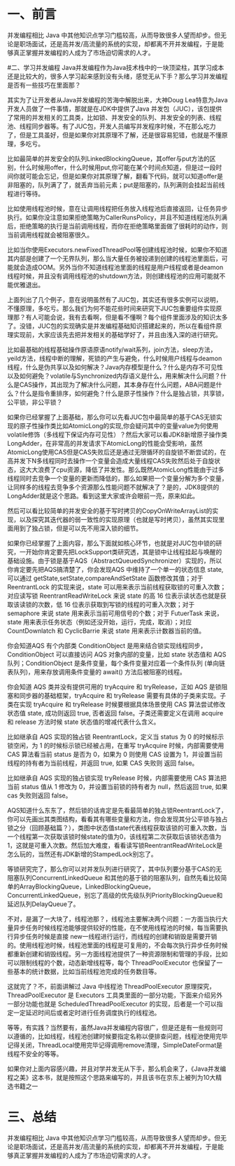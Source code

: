 # 一、前言
并发编程相比 Java 中其他知识点学习门槛较高，从而导致很多人望而却步。但无论是职场面试，还是高并发/高流量的系统的实现，却都离不开并发编程，于是能够真正掌握并发编程的人成为了市场迫切需求的人才。

#二、学习并发编程
Java并发编程作为Java技术栈中的一块顶梁柱，其学习成本还是比较大的，很多人学习起来感到没有头绪，感觉无从下手？那么学习并发编程是否有一些技巧在里面那？

其实为了让开发者从Java并发编程的苦海中解脱出来，大神Doug Lea特意为Java开发人员做了一件事情，那就是在JDK中提供了Java 并发包（JUC），该包提供了常用的并发相关的工具类，比如锁、并发安全的队列、并发安全的列表、线程池、线程同步器等。有了JUC包，开发人员编写并发程序时候，不在那么吃力了，但是工具虽好，但是如果你对其原理不了解，还是很容易犯错，也就是不懂原理，多吃亏。

比如最简单的并发安全的队列LinkedBlockingQueue，其offer与put方法的区别，什么时候用offer，什么时候用put,你可能在某个时间点知道，但是过一段时间你就可能会忘记，但是如果你对其原理了解，翻看下代码，就可以知道offer是非阻塞的，队列满了了，就丢弃当前元素；put是阻塞的，队列满则会挂起当前线程进行等待。

比如使用线程池时候，意在让调用线程把任务放入线程池后直接返回，让任务异步执行。如果你没注意如果拒绝策略为CallerRunsPolicy，并且不知道线程池队列满后，拒绝策略的执行是当前调用线程，而你在拒绝策略里面做了很耗时的动作，则当前调用线程就会被阻塞很久。

比如当你使用Executors.newFixedThreadPool等创建线程池时候，如果你不知道其内部是创建了一个无界队列，那么当大量任务被投递到创建的线程池里面后，可能就会造成OOM。另外当你不知道线程池里面的线程是用户线程或者是deamon线程时候，并且没有调用线程池的shutdown方法，则创建线程池的应用可能就不能优雅退出。

上面列出了几个例子，意在说明虽然有了JUC包，其实还有很多实例可以说明，不懂原理，多吃亏。那么我们为何不能花些时间来研究下JUC包重要组件实现原理那？有人可能会说，我有去看啊，但是看不懂啊？每个组件里面涉及的知识太多了。没错，JUC包的实现确实是并发编程基础知识搭建起来的，所以在看组件原理实现前，大家应该先去把并发相关的基础学好了，并且由浅入深的进行研究。

比如最基础的线程基础操作原语原语notify/wait系列，join方法，sleep方法，yeild方法，线程中断的理解，死锁的产生与避免，什么时候用户线程与deamon线程，什么是伪共享以及如何解决？Java内存模型是什么？什么是内存不可见性以及如何避免？volatile与Synchronized内存语义是什么，用来解决什么问题？什么是CAS操作，其出现为了解决什么问题，其本身存在什么问题，ABA问题是什么？什么是指令重排序，如何避免？什么是原子性操作？什么是独占锁，共享锁，公平锁，非公平锁？

如果你已经掌握了上面基础，那么你可以先看JUC包中最简单的基于CAS无锁实现的原子性操作类比如AtomicLong的实现,你会疑问其中的变量value为何使用volatile修饰（多线程下保证内存可见性）？然后大家可以看JDK8新增原子操作类LongAdder，在非常高的并发请求下AtomicLong的性能会受影响，虽然AtomicLong使用CAS但是CAS失败后还是通过无限循环的自旋锁不断尝试的，在高并发下N多线程同时去操作一个变量会造成大量线程CAS失败然后处于自旋状态，这大大浪费了cpu资源，降低了并发性。那么既然AtomicLong性能由于过多线程同时去竞争一个变量的更新而降低的，那么如果把一个变量分解为多个变量，让同样多的线程去竞争多个资源那么性能问题不就解决了？是的，JDK8提供的LongAdder就是这个思路。看到这里大家或许会眼前一亮，原来如此。



然后可以看比较简单的并发安全的基于写时拷贝的CopyOnWriteArrayList的实现，以及探究其迭代器的弱一致性的实现原理（也就是写时拷贝），虽然其实现里面用到了独占锁，但是可以先不用深入锁的细节。

如果你已经掌握了上面内容，那么下面就如核心环节，也就是对JUC包中锁的研究，一开始你肯定要先把LockSupport类研究透，其是锁中让线程挂起与唤醒的基础设施。由于锁是基于AQS（AbstractQueuedSynchronizer）实现的，所以你肯定要先把AQS搞清楚了，你会发现AQS 中维持了一个单一的状态信息 state, 可以通过 getState,setState,compareAndSetState 函数修改其值；对于 ReentrantLock 的实现来说，state 可以用来表示当前线程获取锁的可重入次数；对应读写锁 ReentrantReadWriteLock 来说 state 的高 16 位表示读状态也就是获取该读锁的次数，低 16 位表示获取到写锁的线程的可重入次数；对于 semaphore 来说 state 用来表示当前可用信号的个数；对于 FutuerTask 来说，state 用来表示任务状态（例如还没开始，运行，完成，取消）；对应 CountDownlatch 和 CyclicBarrie 来说 state 用来表示计数器当前的值。

你会知道AQS 有个内部类 ConditionObject 是用来结合锁实现线程同步，ConditionObject 可以直接访问 AQS 对象内部的变量，比如 state 状态值和 AQS 队列；ConditionObject 是条件变量，每个条件变量对应着一个条件队列 (单向链表队列)，用来存放调用条件变量的 await() 方法后被阻塞的线程。

你会知道 AQS 类并没有提供可用的 tryAcquire 和 tryRelease，正如 AQS 是锁阻塞和同步器的基础框架，tryAcquire 和 tryRelease 需要有具体的子类来实现。子类在实现 tryAcquire 和 tryRelease 时候要根据具体场景使用 CAS 算法尝试修改状态值 state, 成功则返回 true, 否者返回 false。子类还需要定义在调用 acquire 和 release 方法时候 state 状态值的增减代表什么含义。

比如继承自 AQS 实现的独占锁 ReentrantLock，定义当 status 为 0 的时候标示锁空闲，为 1 的时候标示锁已经被占用，在重写 tryAcquire 时候，内部需要使用 CAS 算法看当前 status 是否为 0，如果为 0 则使用 CAS 设置为 1，并设置当前线程的持有者为当前线程，并返回 true, 如果 CAS 失败则 返回 false。

比如继承自 AQS 实现的独占锁实现 tryRelease 时候，内部需要使用 CAS 算法把当前 status 值从 1 修改为 0，并设置当前锁的持有者为 null，然后返回 true, 如果 cas 失败则返回 false。

AQS知道什么东东了，然后锁的话肯定是先看最简单的独占锁ReentrantLock了，你可以先画出其类图结构，看看其有哪些变量和方法，你会发现其分公平锁与独占锁之分（回顾基础篇？），类图中状态值state代表线程获取该锁的可重入次数，当一个线程第一次获取该锁时候state的值为0，该线程第二次获取后该锁状态值为1，这就是可重入次数。然后加大难度，看看读写锁ReentrantReadWriteLock是怎么玩的，当然还有JDK新增的StampedLock别忘了。

等锁研究完了，那么你可以对并发队列进行研究了，其中队列要分基于CAS的无阻塞队列ConcurrentLinkedQueue 和其他的基于锁的阻塞队列，自然先看比较简单的ArrayBlockingQueue，LinkedBlockingQueue，ConcurrentLinkedQueue，别忘了高级的优先级队列PriorityBlockingQueue和延迟队列DelayQueue了。

不对，是漏了一大块了，线程池那？，线程池主要解决两个问题：一方面当执行大量异步任务时候线程池能够提供较好的性能，在不使用线程池的时候，每当需要执行异步任务时候是直接 new一线程进行运行，而线程的创建和销毁是需要开销的。使用线程池时候，线程池里面的线程是可复用的，不会每次执行异步任务时候都重新创建和销毁线程。另一方面线程池提供了一种资源限制和管理的手段，比如可以限制线程的个数，动态新增线程等，每个 ThreadPoolExecutor 也保留了一些基本的统计数据，比如当前线程池完成的任务数目等。

这就完了？不，前面讲解过 Java 中线程池 ThreadPoolExecutor 原理探究，ThreadPoolExecutor 是 Executors 工具类里面的一部分功能，下面来介绍另外一部分功能也就是 ScheduledThreadPoolExecutor 的实现，后者是一个可以指定一定延迟时间后或者定时进行任务调度执行的线程池。

等等，有实践？当然要有，虽然Java并发编程内容很广，但是还是有一些规则可以遵循的，比如线程，线程池创建时候要指定名称以便排查问题，线程池使用完毕记得关闭，ThreadLocal使用完毕记得调用remove清理，SimpleDateFormat是线程不安全的等等。

如果你对上面内容感兴趣，并且对学并发无从下手，那么机会来了，《Java并发编程之美》这本书，就是按照这个思路来编写的，并且该书在京东上被列为10大精选书籍之一

# 三、总结
并发编程相比 Java 中其他知识点学习门槛较高，从而导致很多人望而却步。但无论是职场面试，还是高并发/高流量的系统的实现，却都离不开并发编程，于是能够真正掌握并发编程的人成为了市场迫切需求的人才。


